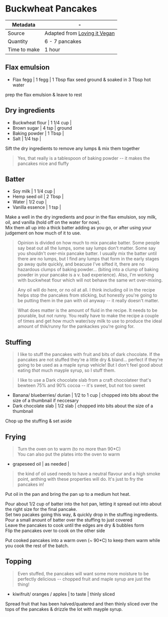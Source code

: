 # Buckwheat Pancakes

Metadata| -
---|---
Source | Adapted from [Loving it Vegan](https://lovingitvegan.com/vegan-gluten-free-pancakes/#recipe)
Quantity | 6 - 7 pancakes
Time to make | 1 hour

## Flax emulsion 
- Flax fegg | 1 fegg | 1 Tbsp flax seed ground & soaked in 3 Tbsp hot water

prep the flax emulsion & leave to rest

## Dry ingredients
- Buckwheat flour | 1 1/4 cup |
- Brown sugar | 4 tsp | ground
- Baking powder | 1 Tbsp |
- Salt | 1/4 tsp |

Sift the dry ingredients to remove any lumps & mix them together

> Yes, that really is a tablespoon of baking powder -- it makes the pancakes nice and fluffy

## Batter
- Soy milk | 1 1/4 cup |
- Hemp seed oil | 2 Tbsp |
- Water | 1/2 cup |
- Vanilla essence | 1 tsp |

Make a well in the dry ingredients and pour in the flax emulsion, soy milk, oil, and vanilla (hold off on the water for now). \
Mix them all up into a thick batter adding as you go, or after using your judgement on how much of it to use. 

> Opinion is divided on how much to mix pancake batter. Some people say beat out all the lumps, some say lumps don't matter. Some say you shouldn't over-mix pancake batter. I usually mix the batter until there are no lumps, but I find any lumps that form in the early stages go away quite quickly, and beacuse I've sifted it, there are no hazardous clumps of baking powder... (biting into a clump of baking powder in your pancake is a v. bad experience). Also, I'm working with buckwheat flour which will not behave the same wrt over-mixing.

> Any oil will do here, or no oil at all. I think including oil in the recipe helps stop the pancakes from sticking, but honestly you're going to be putting them in the pan with oil anyway -- it really doesn't matter.

> What does matter is the amount of fluid in the recipe. It needs to be pourable, but not runny. You really have to make the recipe a couple of times and get how much water/soy milk to use to produce the ideal amount of thik/runny for the pankackes you're going for.

## Stuffing
> I like to stuff the pancakes with fruit and bits of dark chocolate. If the pancakes are not stuffed they're a little dry & bland... perfect if they're going to be used as a maple syrup vehicle! But I don't feel good about eating *that* much mayple syrup, so I stuff them. 

> I like to use a Dark chocolate slab from a craft chocolateer that's bewteen 75% and 90% cocoa -- it's sweet, but not too sweet

- Banana/ blueberries/ durian | 1/2 to 1 cup | chopped into bits about the size of a thumbnail if neccesary
- Dark chocolate slab | 1/2 slab | chopped into bits about the size of a thumbnail

Chop up the stuffing & set aside

## Frying
> Turn the oven on to warm (to no more than 90*C) \
> You can also put the plates into the oven to warm

- grapeseed oil | as needed |

> the kind of oil used needs to have a neutral flavour and a high smoke point, anthing with these properties will do. It's just to fry the pancakes in!

Put oil in the pan and bring the pan up to a medium hot heat.

Pour about 1/2 cup of batter into the hot pan, letting it spread out into about the right size for the final pancake. \
Set two pacakes going this way, & quickly drop in the stuffing ingredients. \
Pour a small anount of batter over the stuffing to just covered \
Leave the pancakes to cook until the edges are dry & bubbles form \
Flip the pancakes over to cook on the other side

Put cooked pancakes into a warm oven (~ 90*C) to keep them warm while you cook the rest of the batch. 


## Topping
> Even stuffed, the pancakes will want some more moisture to be perfectly delicious -- chopped fruit and maple syrup are just the thing!

- kiwifruit/ oranges / apples | to taste | thinly sliced

Spread fruit that has been halved/quatered and then thinly sliced over the tops of the pancakes & drizzle the lot with mayple syrup. 

